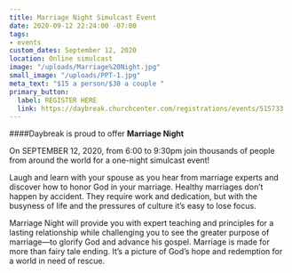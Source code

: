```yaml
---
title: Marriage Night Simulcast Event
date: 2020-09-12 22:24:00 -07:00
tags:
- events
custom_dates: September 12, 2020
location: Online simulcast
image: "/uploads/Marriage%20Night.jpg"
small_image: "/uploads/PPT-1.jpg"
meta_text: "$15 a person/$30 a couple "
primary_button:
  label: REGISTER HERE
  link: https://daybreak.churchcenter.com/registrations/events/515733
---
```


####Daybreak is proud to offer **Marriage Night**

On SEPTEMBER 12, 2020, from 6:00 to 9:30pm join thousands of people from around the world for a one-night simulcast event! 

Laugh and learn with your spouse as you hear from marriage experts and discover how to honor God in your marriage. Healthy marriages don’t happen by accident. They require work and dedication, but with the busyness of life and the pressures of culture it’s easy to lose focus. 

Marriage Night will provide you with expert teaching and principles for a lasting relationship while challenging you to see the greater purpose of marriage—to glorify God and advance his gospel. Marriage is made for more than fairy tale ending. It’s a picture of God’s hope and redemption for a world in need of rescue.
